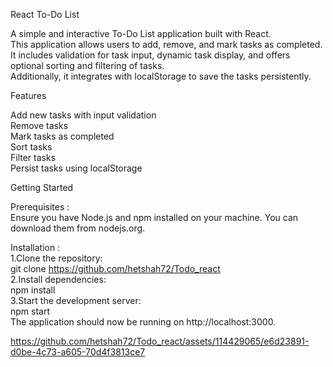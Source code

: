 React To-Do List

A simple and interactive To-Do List application built with React. </br>
This application allows users to add, remove, and mark tasks as completed. </br> 
It includes validation for task input, dynamic task display, and offers optional sorting and filtering of tasks. </br> 
Additionally, it integrates with localStorage to save the tasks persistently.</br>

Features

Add new tasks with input validation </br>
Remove tasks </br>
Mark tasks as completed </br>
Sort tasks </br>
Filter tasks </br>
Persist tasks using localStorage </br>

Getting Started</br>

Prerequisites : </br>
Ensure you have Node.js and npm installed on your machine. You can download them from nodejs.org.</br>

Installation : </br>
1.Clone the repository: </br>
 git clone https://github.com/hetshah72/Todo_react </br>
2.Install dependencies:</br>
 npm install</br>
3.Start the development server:</br>
npm start</br>
The application should now be running on http://localhost:3000.</br>

https://github.com/hetshah72/Todo_react/assets/114429065/e6d23891-d0be-4c73-a605-70d4f3813ce7
